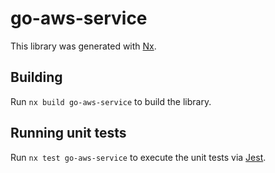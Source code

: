 # go-aws-service

This library was generated with [Nx](https://nx.dev).

## Building

Run `nx build go-aws-service` to build the library.

## Running unit tests

Run `nx test go-aws-service` to execute the unit tests via [Jest](https://jestjs.io).
